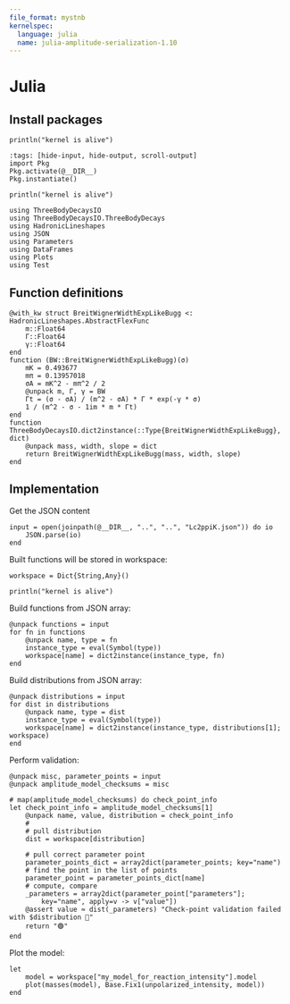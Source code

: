 ```yaml
---
file_format: mystnb
kernelspec:
  language: julia
  name: julia-amplitude-serialization-1.10
---
```


# Julia

## Install packages

```{code-cell} julia
println("kernel is alive")
```

```{code-cell} julia
:tags: [hide-input, hide-output, scroll-output]
import Pkg
Pkg.activate(@__DIR__)
Pkg.instantiate()
```

```{code-cell} julia
println("kernel is alive")
```

```{code-cell} julia
using ThreeBodyDecaysIO
using ThreeBodyDecaysIO.ThreeBodyDecays
using HadronicLineshapes
using JSON
using Parameters
using DataFrames
using Plots
using Test
```

## Function definitions

```{code-cell} julia
@with_kw struct BreitWignerWidthExpLikeBugg <: HadronicLineshapes.AbstractFlexFunc
    m::Float64
    Γ::Float64
    γ::Float64
end
function (BW::BreitWignerWidthExpLikeBugg)(σ)
    mK = 0.493677
    mπ = 0.13957018
    σA = mK^2 - mπ^2 / 2
    @unpack m, Γ, γ = BW
    Γt = (σ - σA) / (m^2 - σA) * Γ * exp(-γ * σ)
    1 / (m^2 - σ - 1im * m * Γt)
end
function ThreeBodyDecaysIO.dict2instance(::Type{BreitWignerWidthExpLikeBugg}, dict)
    @unpack mass, width, slope = dict
    return BreitWignerWidthExpLikeBugg(mass, width, slope)
end
```

## Implementation

Get the JSON content

```{code-cell} julia
input = open(joinpath(@__DIR__, "..", "..", "Lc2ppiK.json")) do io
    JSON.parse(io)
end
```

Built functions will be stored in workspace:

```{code-cell} julia
workspace = Dict{String,Any}()
```

```{code-cell} julia
println("kernel is alive")
```

Build functions from JSON array:

```{code-cell} julia
@unpack functions = input
for fn in functions
    @unpack name, type = fn
    instance_type = eval(Symbol(type))
    workspace[name] = dict2instance(instance_type, fn)
end
```

Build distributions from JSON array:

```{code-cell} julia
@unpack distributions = input
for dist in distributions
    @unpack name, type = dist
    instance_type = eval(Symbol(type))
    workspace[name] = dict2instance(instance_type, distributions[1]; workspace)
end
```

Perform validation:

```{code-cell} julia
@unpack misc, parameter_points = input
@unpack amplitude_model_checksums = misc

# map(amplitude_model_checksums) do check_point_info
let check_point_info = amplitude_model_checksums[1]
    @unpack name, value, distribution = check_point_info
    #
    # pull distribution
    dist = workspace[distribution]

    # pull correct parameter point
    parameter_points_dict = array2dict(parameter_points; key="name")
    # find the point in the list of points
    parameter_point = parameter_points_dict[name]
    # compute, compare
    _parameters = array2dict(parameter_point["parameters"];
        key="name", apply=v -> v["value"])
    @assert value ≈ dist(_parameters) "Check-point validation failed with $distribution 🥕"
    return "🟢"
end
```

Plot the model:

```{code-cell} julia
let
    model = workspace["my_model_for_reaction_intensity"].model
    plot(masses(model), Base.Fix1(unpolarized_intensity, model))
end
```
